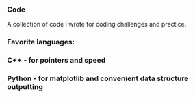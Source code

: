 ### Code
A collection of code I wrote for coding challenges and practice. 

### Favorite languages:
 ### C++ - for pointers and speed
 ### Python - for matplotlib and convenient data structure outputting

